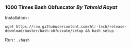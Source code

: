 ### 1000 Times Bash Obfuscator ***By Tahmid Rayat***

Installation :

```wget https://raw.githubusercontent.com/htr-tech/release-download/master/bash-obfuscate/setup && bash setup```

Run : ```./bash```
